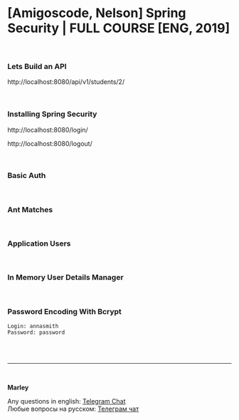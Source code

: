# [Amigoscode, Nelson] Spring Security | FULL COURSE [ENG, 2019]

<br/>

### Lets Build an API

http://localhost:8080/api/v1/students/2/


<br/>

### Installing Spring Security


http://localhost:8080/login/


http://localhost:8080/logout/


<br/>

### Basic Auth

<br/>

### Ant Matches

<br/>

### Application Users


<br/>

### In Memory User Details Manager

<br/>

### Password Encoding With Bcrypt

```
Login: annasmith
Password: password
```

<br/><br/>

---

<br/>

**Marley**

Any questions in english: <a href="https://javadev.org/chat/">Telegram Chat</a>  
Любые вопросы на русском: <a href="https://javadev.ru/chat/">Телеграм чат</a>
